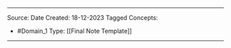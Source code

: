 - - -
Source:
Date Created:  18-12-2023
Tagged Concepts:
- #Domain_1 
Type: [[Final Note Template]]
- - - 